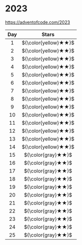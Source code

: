 # 2023

https://adventofcode.com/2023

| Day |        Stars         |
| :-: | :------------------: |
|  1  | ${\color{yellow}★★}$ |
|  2  | ${\color{yellow}★★}$ |
|  3  | ${\color{yellow}★★}$ |
|  4  | ${\color{yellow}★★}$ |
|  5  | ${\color{yellow}★★}$ |
|  6  | ${\color{yellow}★★}$ |
|  7  | ${\color{yellow}★★}$ |
|  8  | ${\color{yellow}★★}$ |
|  9  | ${\color{yellow}★★}$ |
| 10  | ${\color{yellow}★★}$ |
| 11  | ${\color{yellow}★★}$ |
| 12  | ${\color{yellow}★★}$ |
| 13  | ${\color{yellow}★★}$ |
| 14  | ${\color{yellow}★★}$ |
| 15  |  ${\color{gray}★★}$  |
| 16  |  ${\color{gray}★★}$  |
| 17  |  ${\color{gray}★★}$  |
| 18  |  ${\color{gray}★★}$  |
| 19  |  ${\color{gray}★★}$  |
| 20  |  ${\color{gray}★★}$  |
| 21  |  ${\color{gray}★★}$  |
| 22  |  ${\color{gray}★★}$  |
| 23  |  ${\color{gray}★★}$  |
| 24  |  ${\color{gray}★★}$  |
| 25  |  ${\color{gray}★★}$  |
